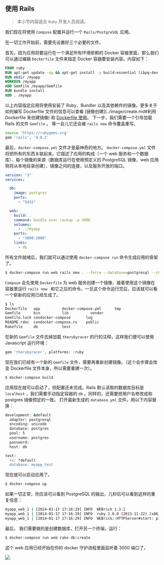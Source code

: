 ## 使用 Rails

> 本小节内容适合 `Ruby` 开发人员阅读。

我们现在将使用 `Compose` 配置并运行一个 `Rails/PostgreSQL` 应用。

在一切工作开始前，需要先设置好三个必要的文件。

首先，因为应用将要运行在一个满足所有环境依赖的 Docker 容器里面，那么我们可以通过编辑 `Dockerfile` 文件来指定 Docker 容器要安装内容。内容如下：

```dockerfile
FROM ruby
RUN apt-get update -qq && apt-get install -y build-essential libpq-dev
RUN mkdir /myapp
WORKDIR /myapp
ADD Gemfile /myapp/Gemfile
RUN bundle install
ADD . /myapp
```
以上内容指定应用将使用安装了 Ruby、Bundler 以及其依赖件的镜像。更多关于如何编写 Dockerfile 文件的信息可以查看 [镜像创建](../image/create.md#利用 Dockerfile 来创建镜像) 和 [Dockerfile 使用](../dockerfile/README.md)。
下一步，我们需要一个引导加载 Rails 的文件 `Gemfile` 。 等一会儿它还会被 `rails new` 命令覆盖重写。

```bash
source 'https://rubygems.org'
gem 'rails', '4.0.2'
```
最后，`docker-compose.yml` 文件才是最神奇的地方。 `docker-compose.yml` 文件将把所有的东西关联起来。它描述了应用的构成（一个 web 服务和一个数据库）、每个镜像的来源（数据库运行在使用预定义的 PostgreSQL 镜像，web 应用侧将从本地目录创建）、镜像之间的连接，以及服务开放的端口。

```yaml
version: "3"
services:

  db:
    image: postgres
    ports:
      - "5432"

  web:
    build: .
    command: bundle exec rackup -p 3000
    volumes:
      - .:/myapp
    ports:
      - "3000:3000"
    links:
      - db
```
所有文件就绪后，我们就可以通过使用 `docker-compose run` 命令生成应用的骨架了。

```bash
$ docker-compose run web rails new . --force --database=postgresql --skip-bundle
```
`Compose` 会先使用 `Dockerfile` 为 web 服务创建一个镜像，接着使用这个镜像在容器里运行 `rails new ` 和它之后的命令。一旦这个命令运行完后，应该就可以看一个崭新的应用已经生成了。

```bash
$ ls
Dockerfile   app          docker-compose.yml      tmp
Gemfile      bin          lib          vendor
Gemfile.lock condocker-compose       log
README.rdoc  condocker-compose.ru    public
Rakefile     db           test
```
在新的 `Gemfile` 文件去掉加载 `therubyracer` 的行的注释，这样我们便可以使用 Javascript 运行环境：

```bash
gem 'therubyracer', platforms: :ruby
```
现在我们已经有一个新的 `Gemfile` 文件，需要再重新创建镜像。（这个会步骤会改变 Dockerfile 文件本身，所以需要重建一次）。

```bash
$ docker-compose build
```
应用现在就可以启动了，但配置还未完成。Rails 默认读取的数据库目标是 `localhost` ，我们需要手动指定容器的 `db` 。同样的，还需要把用户名修改成和 postgres 镜像预定的一致。
打开最新生成的 `database.yml` 文件。用以下内容替换：

```bash
development: &default
  adapter: postgresql
  encoding: unicode
  database: postgres
  pool: 5
  username: postgres
  password:
  host: db

test:
  <<: *default
  database: myapp_test
```
现在就可以启动应用了。

```bash
$ docker-compose up
```
如果一切正常，你应该可以看到 PostgreSQL 的输出，几秒后可以看到这样的重复信息：

```bash
myapp_web_1 | [2014-01-17 17:16:29] INFO  WEBrick 1.3.1
myapp_web_1 | [2014-01-17 17:16:29] INFO  ruby 2.0.0 (2013-11-22) [x86_64-linux-gnu]
myapp_web_1 | [2014-01-17 17:16:29] INFO  WEBrick::HTTPServer#start: pid=1 port=3000
```
最后， 我们需要做的是创建数据库，打开另一个终端，运行：

```bash
$ docker-compose run web rake db:create
```
这个 web 应用已经开始在你的 docker 守护进程里面监听着 3000 端口了。

![](../_images/docker-compose-rails-screenshot.png)
